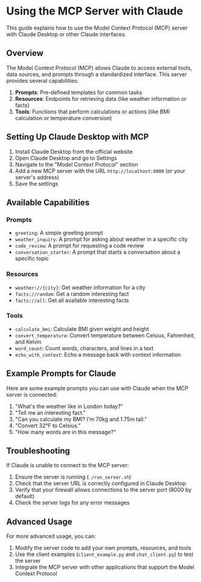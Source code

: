 # Using the MCP Server with Claude

This guide explains how to use the Model Context Protocol (MCP) server with Claude Desktop or other Claude interfaces.

## Overview

The Model Context Protocol (MCP) allows Claude to access external tools, data sources, and prompts through a standardized interface. This server provides several capabilities:

1. **Prompts**: Pre-defined templates for common tasks
2. **Resources**: Endpoints for retrieving data (like weather information or facts)
3. **Tools**: Functions that perform calculations or actions (like BMI calculation or temperature conversion)

## Setting Up Claude Desktop with MCP

1. Install Claude Desktop from the official website
2. Open Claude Desktop and go to Settings
3. Navigate to the "Model Context Protocol" section
4. Add a new MCP server with the URL `http://localhost:8000` (or your server's address)
5. Save the settings

## Available Capabilities

### Prompts

- `greeting`: A simple greeting prompt
- `weather_inquiry`: A prompt for asking about weather in a specific city
- `code_review`: A prompt for requesting a code review
- `conversation_starter`: A prompt that starts a conversation about a specific topic

### Resources

- `weather://{city}`: Get weather information for a city
- `facts://random`: Get a random interesting fact
- `facts://all`: Get all available interesting facts

### Tools

- `calculate_bmi`: Calculate BMI given weight and height
- `convert_temperature`: Convert temperature between Celsius, Fahrenheit, and Kelvin
- `word_count`: Count words, characters, and lines in a text
- `echo_with_context`: Echo a message back with context information

## Example Prompts for Claude

Here are some example prompts you can use with Claude when the MCP server is connected:

1. "What's the weather like in London today?"
2. "Tell me an interesting fact."
3. "Can you calculate my BMI? I'm 70kg and 1.75m tall."
4. "Convert 32°F to Celsius."
5. "How many words are in this message?"

## Troubleshooting

If Claude is unable to connect to the MCP server:

1. Ensure the server is running (`./run_server.sh`)
2. Check that the server URL is correctly configured in Claude Desktop
3. Verify that your firewall allows connections to the server port (8000 by default)
4. Check the server logs for any error messages

## Advanced Usage

For more advanced usage, you can:

1. Modify the server code to add your own prompts, resources, and tools
2. Use the client examples (`client_example.py` and `chat_client.py`) to test the server
3. Integrate the MCP server with other applications that support the Model Context Protocol 